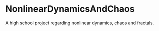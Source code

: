 # NonlinearDynamicsAndChaos
A high school project regarding nonlinear dynamics, chaos and fractals.
